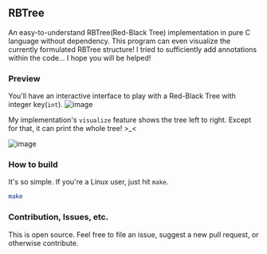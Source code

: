 ## RBTree
An easy-to-understand RBTree(Red-Black Tree) implementation in pure C language without dependency.
This program can even visualize the currently formulated RBTree structure!
I tried to sufficiently add annotations within the code... I hope you will be helped!

### Preview
You'll have an interactive interface to play with a Red-Black Tree with integer key(`int`).
![image](https://github.com/user-attachments/assets/fd14fd3f-4a5b-420c-91e5-a818316df3e9)

My implementation's `visualize` feature shows the tree left to right. Except for that, it can print the whole tree! >_<

![image](https://github.com/user-attachments/assets/a3f0d20e-e9a4-4d99-b2d7-ff0c8e6e19ec)


### How to build
It's so simple. If you're a Linux user, just hit `make`.
```sh
make
```

### Contribution, Issues, etc.
This is open source. Feel free to file an issue, suggest a new pull request, or otherwise contribute.
